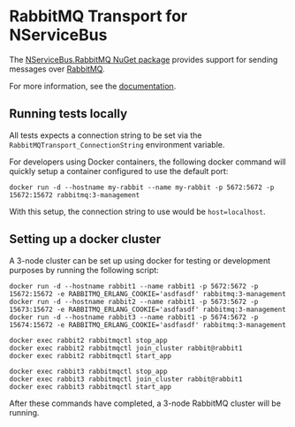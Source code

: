 # RabbitMQ Transport for NServiceBus

The [NServiceBus.RabbitMQ NuGet package](https://www.nuget.org/packages/NServiceBus.RabbitMQ) provides support for sending messages over [RabbitMQ](http://www.rabbitmq.com/).

For more information, see the [documentation](https://docs.particular.net/nservicebus/rabbitmq/).

## Running tests locally

All tests expects a connection string to be set via the `RabbitMQTransport_ConnectionString` environment variable.

For developers using Docker containers, the following docker command will quickly setup a container configured to use the default port:

`docker run -d --hostname my-rabbit --name my-rabbit -p 5672:5672 -p 15672:15672 rabbitmq:3-management`

With this setup, the connection string to use would be `host=localhost`.

## Setting up a docker cluster

A 3-node cluster can be set up using docker for testing or development purposes by running the following script:

```
docker run -d --hostname rabbit1 --name rabbit1 -p 5672:5672 -p 15672:15672 -e RABBITMQ_ERLANG_COOKIE='asdfasdf' rabbitmq:3-management
docker run -d --hostname rabbit2 --name rabbit1 -p 5673:5672 -p 15673:15672 -e RABBITMQ_ERLANG_COOKIE='asdfasdf' rabbitmq:3-management
docker run -d --hostname rabbit3 --name rabbit1 -p 5674:5672 -p 15674:15672 -e RABBITMQ_ERLANG_COOKIE='asdfasdf' rabbitmq:3-management

docker exec rabbit2 rabbitmqctl stop_app
docker exec rabbit2 rabbitmqctl join_cluster rabbit@rabbit1
docker exec rabbit2 rabbitmqctl start_app

docker exec rabbit3 rabbitmqctl stop_app
docker exec rabbit3 rabbitmqctl join_cluster rabbit@rabbit1
docker exec rabbit3 rabbitmqctl start_app
```

After these commands have completed, a 3-node RabbitMQ cluster will be running.
